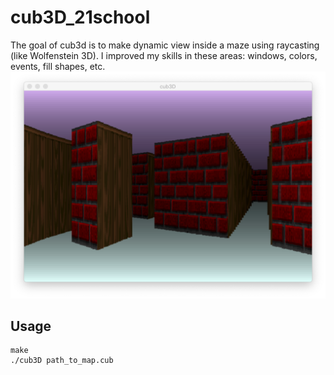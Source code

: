# cub3D_21school
The goal of cub3d is to make dynamic view inside a maze using raycasting (like Wolfenstein 3D). I improved my skills in these areas: windows, colors, events, fill shapes, etc.
![Image alt](https://github.com/GaynelleFlores/cub3D_21school/blob/main/screenshoot.png) 
## Usage
```
make
./cub3D path_to_map.cub
```
